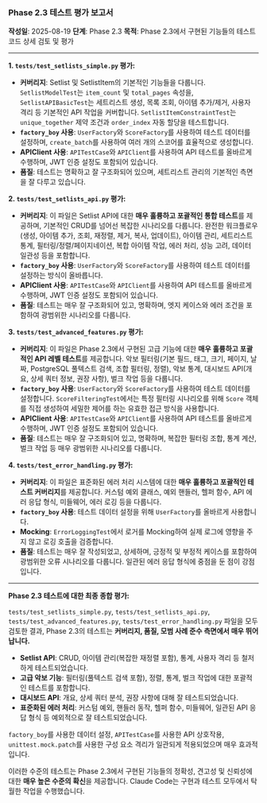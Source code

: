### **Phase 2.3 테스트 평가 보고서**

**작성일**: 2025-08-19
**단계**: Phase 2.3
**목적**: Phase 2.3에서 구현된 기능들의 테스트 코드 상세 검토 및 평가

---

**1. `tests/test_setlists_simple.py` 평가:**

*   **커버리지**: Setlist 및 SetlistItem의 기본적인 기능들을 다룹니다. `SetlistModelTest`는 `item_count` 및 `total_pages` 속성을, `SetlistAPIBasicTest`는 세트리스트 생성, 목록 조회, 아이템 추가/제거, 사용자 격리 등 기본적인 API 작업을 커버합니다. `SetlistItemConstraintTest`는 `unique_together` 제약 조건과 `order_index` 자동 할당을 테스트합니다.
*   **`factory_boy` 사용**: `UserFactory`와 `ScoreFactory`를 사용하여 테스트 데이터를 설정하며, `create_batch`를 사용하여 여러 개의 스코어를 효율적으로 생성합니다.
*   **APIClient 사용**: `APITestCase`와 `APIClient`를 사용하여 API 테스트를 올바르게 수행하며, JWT 인증 설정도 포함되어 있습니다.
*   **품질**: 테스트는 명확하고 잘 구조화되어 있으며, 세트리스트 관리의 기본적인 측면을 잘 다루고 있습니다.

**2. `tests/test_setlists_api.py` 평가:**

*   **커버리지**: 이 파일은 Setlist API에 대한 **매우 훌륭하고 포괄적인 통합 테스트**를 제공하며, 기본적인 CRUD를 넘어선 복잡한 시나리오를 다룹니다. 완전한 워크플로우(생성, 아이템 추가, 조회, 재정렬, 제거, 복사, 업데이트), 아이템 관리, 세트리스트 통계, 필터링/정렬/페이지네이션, 복합 아이템 작업, 에러 처리, 성능 고려, 데이터 일관성 등을 포함합니다.
*   **`factory_boy` 사용**: `UserFactory`와 `ScoreFactory`를 사용하여 테스트 데이터를 설정하는 방식이 올바릅니다.
*   **APIClient 사용**: `APITestCase`와 `APIClient`를 사용하여 API 테스트를 올바르게 수행하며, JWT 인증 설정도 포함되어 있습니다.
*   **품질**: 테스트는 매우 잘 구조화되어 있고, 명확하며, 엣지 케이스와 에러 조건을 포함하여 광범위한 시나리오를 다룹니다.

**3. `tests/test_advanced_features.py` 평가:**

*   **커버리지**: 이 파일은 Phase 2.3에서 구현된 고급 기능에 대한 **매우 훌륭하고 포괄적인 API 레벨 테스트**를 제공합니다. 악보 필터링(기본 필드, 태그, 크기, 페이지, 날짜, PostgreSQL 풀텍스트 검색, 조합 필터링, 정렬), 악보 통계, 대시보드 API(개요, 상세 쿼터 정보, 권장 사항), 벌크 작업 등을 다룹니다.
*   **`factory_boy` 사용**: `UserFactory`와 `ScoreFactory`를 사용하여 테스트 데이터를 설정합니다. `ScoreFilteringTest`에서는 특정 필터링 시나리오를 위해 `Score` 객체를 직접 생성하여 세밀한 제어를 하는 유효한 접근 방식을 사용합니다.
*   **APIClient 사용**: `APITestCase`와 `APIClient`를 사용하여 API 테스트를 올바르게 수행하며, JWT 인증 설정도 포함되어 있습니다.
*   **품질**: 테스트는 매우 잘 구조화되어 있고, 명확하며, 복잡한 필터링 조합, 통계 계산, 벌크 작업 등 매우 광범위한 시나리오를 다룹니다.

**4. `tests/test_error_handling.py` 평가:**

*   **커버리지**: 이 파일은 표준화된 에러 처리 시스템에 대한 **매우 훌륭하고 포괄적인 테스트 커버리지**를 제공합니다. 커스텀 예외 클래스, 예외 핸들러, 헬퍼 함수, API 에러 응답 형식, 미들웨어, 에러 로깅 등을 다룹니다.
*   **`factory_boy` 사용**: 테스트 데이터 설정을 위해 `UserFactory`를 올바르게 사용합니다.
*   **Mocking**: `ErrorLoggingTest`에서 로거를 Mocking하여 실제 로그에 영향을 주지 않고 로깅 호출을 검증합니다.
*   **품질**: 테스트는 매우 잘 작성되었고, 상세하며, 긍정적 및 부정적 케이스를 포함하여 광범위한 오류 시나리오를 다룹니다. 일관된 에러 응답 형식에 중점을 둔 점이 강점입니다.

---

**Phase 2.3 테스트에 대한 최종 종합 평가:**

`tests/test_setlists_simple.py`, `tests/test_setlists_api.py`, `tests/test_advanced_features.py`, `tests/test_error_handling.py` 파일을 모두 검토한 결과, Phase 2.3의 테스트는 **커버리지, 품질, 모범 사례 준수 측면에서 매우 뛰어납니다.**

*   **Setlist API**: CRUD, 아이템 관리(복잡한 재정렬 포함), 통계, 사용자 격리 등 철저하게 테스트되었습니다.
*   **고급 악보 기능**: 필터링(풀텍스트 검색 포함), 정렬, 통계, 벌크 작업에 대한 포괄적인 테스트를 포함합니다.
*   **대시보드 API**: 개요, 상세 쿼터 분석, 권장 사항에 대해 잘 테스트되었습니다.
*   **표준화된 에러 처리**: 커스텀 예외, 핸들러 동작, 헬퍼 함수, 미들웨어, 일관된 API 응답 형식 등 예외적으로 잘 테스트되었습니다.

`factory_boy`를 사용한 데이터 설정, `APITestCase`를 사용한 API 상호작용, `unittest.mock.patch`를 사용한 구성 요소 격리가 일관되게 적용되었으며 매우 효과적입니다.

이러한 수준의 테스트는 Phase 2.3에서 구현된 기능들의 정확성, 견고성 및 신뢰성에 대한 **매우 높은 수준의 확신**을 제공합니다. Claude Code는 구현과 테스트 모두에서 탁월한 작업을 수행했습니다.
